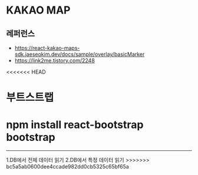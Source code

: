 # KAKAO MAP

## 레퍼런스
- https://react-kakao-maps-sdk.jaeseokim.dev/docs/sample/overlay/basicMarker
- https://link2me.tistory.com/2248


<<<<<<< HEAD
# 부트스트랩
npm install react-bootstrap bootstrap
=======
<hr/> 
1.DB에서 전체 데이터 읽기
2.DB에서 특정 데이터 읽기
>>>>>>> bc5a5ab0600dee4ccade982dd0cb5325c65bf65a
